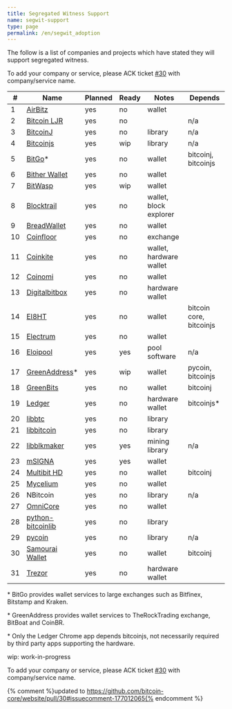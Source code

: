 ```yaml
---
title: Segregated Witness Support
name: segwit-support
type: page
permalink: /en/segwit_adoption
---
```


The follow is a list of companies and projects which have stated they will support segregated witness.

To add your company or service, please ACK ticket [#30] with company/service name.

|#|Name|Planned|Ready|Notes|Depends|
|-|----|-------|-----|-----|-------|
|1|[AirBitz](https://airbitz.co/)|yes|no|wallet||
|2|[Bitcoin LJR](http://luke.dashjr.org/programs/bitcoin-ljr/)|yes|no||n/a|
|3|[BitcoinJ](https://bitcoinj.github.io/)|yes|no|library|n/a|
|4|[Bitcoinjs](http://bitcoinjs.org/)|yes|wip|library|n/a|
|5|[BitGo](https://www.bitgo.com/)*|yes|no|wallet|bitcoinj, bitcoinjs|
|6|[Bither Wallet](https://bither.net/)|yes|no|wallet||
|7|[BitWasp](https://github.com/Bit-Wasp/bitcoin-php)|yes|wip|wallet||
|8|[Blocktrail](https://www.blocktrail.com/)|yes|no|wallet, block explorer||
|9|[BreadWallet](http://breadwallet.com/)|yes|no|wallet||
|10|[Coinfloor](https://www.coinfloor.co.uk/)|yes|no|exchange||
|11|[Coinkite](https://coinkite.com/)|yes|no|wallet, hardware wallet||
|12|[Coinomi](https://coinomi.com/)|yes|no|wallet||
|13|[Digitalbitbox](https://digitalbitbox.com/)|yes|no|hardware wallet||
|14|[EI8HT](http://ei8.ht/)|yes|no|wallet|bitcoin core, bitcoinjs|
|15|[Electrum](https://electrum.org/)|yes|no|wallet||
|16|[Eloipool](https://github.com/luke-jr/eloipool)|yes|yes|pool software|n/a|
|17|[GreenAddress](https://greenaddress.it/)*|yes|wip|wallet|pycoin, bitcoinjs|
|18|[GreenBits](https://www.greenbits.com/)|yes|no|wallet|bitcoinj|
|19|[Ledger](https://www.ledgerwallet.com/)|yes|no|hardware wallet|bitcoinjs*|
|20|[libbtc](https://github.com/libbtc)|yes|no|library||
|21|[libbitcoin](http://libbitcoin.dyne.org/)|yes|no|library||
|22|[libblkmaker](https://github.com/bitcoin/libblkmaker)|yes|yes|mining library|n/a|
|23|[mSIGNA](https://ciphrex.com/)|yes|yes|wallet||
|24|[Multibit HD](https://multibit.org/)|yes|no|wallet|bitcoinj|
|25|[Mycelium](https://mycelium.com/)|yes|no|wallet||
|26|NBitcoin|yes|no|library|n/a|
|27|[OmniCore](https://github.com/OmniLayer/omnicore)|yes|no|wallet||
|28|[python-bitcoinlib](https://github.com/petertodd/python-bitcoinlib)|yes|no|library||
|29|[pycoin](https://github.com/richardkiss/pycoin)|yes|no|library|n/a|
|30|[Samourai Wallet](http://samouraiwallet.com/)|yes|no|wallet|bitcoinj|
|31|[Trezor](http://satoshilabs.com/trezor/)|yes|no|hardware wallet||

\* BitGo provides wallet services to large exchanges such as Bitfinex, Bitstamp and Kraken.

\* GreenAddress provides wallet services to TheRockTrading exchange, BitBoat and CoinBR.

\* Only the Ledger Chrome app depends bitcoinjs, not necessarily required by third party apps supporting the hardware.

wip: work-in-progress

To add your company or service, please ACK ticket [#30] with company/service name.

[#30]: https://github.com/bitcoin-core/website/pull/30
{% comment %}updated to https://github.com/bitcoin-core/website/pull/30#issuecomment-177012065{% endcomment %}